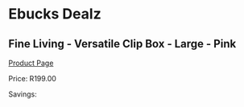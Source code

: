 
# Ebucks Dealz
## Fine Living - Versatile Clip Box - Large - Pink
[Product Page](https://www.ebucks.com/web/shop/productSelected.do?prodId=1058664256&catId=714962196)

Price: R199.00

Savings: 


	